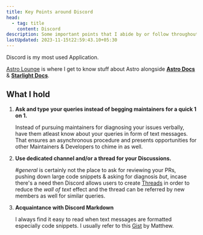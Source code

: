 ```yaml
---
title: Key Points around Discord
head:
  - tag: title
    content: Discord
description: Some important points that I abide by or follow throughout my Workflow
lastUpdated: 2023-11-15t22:59:43.10+05:30
---
```


Discord is my most used Application.

[Astro Lounge](https://discord.gg/astrodotbuild) is where I get to know stuff
about Astro alongside [**Astro Docs**](https://docs.astro.build/) &
[**Starlight Docs**](https://starlight.astro.build/).

## What I hold

1. **Ask and type your queries instead of begging maintainers for a quick 1 on 1.**

   Instead of pursuing maintainers for diagnosing your issues verbally, have them
   atleast know about your queries in form of text messages. That ensures an asynchronous
   procedure and presents opportunities for other Maintainers & Developers to chime
   in as well.

2. **Use dedicated channel and/or a thread for your Discussions.**

   _#general_ is certainly not the place to ask for reviewing your PRs, pushing
   down large code snippets & asking for diagnosis _but_, incase there's a need then
   Discord allows users to create [Threads](https://support.discord.com/hc/en-us/articles/4403205878423-Threads-FAQ#h_01F99Z9HJEBXXK8JJ45SZAE0FC) in order to reduce the
   _wall of text_ effect and the thread can be referred by new members as well
   for similar queries.

3. **Acquaintance with Discord Markdown**

   I always find it easy to read when text messages are formatted especially code
   snippets. I usually refer to this [Gist](https://gist.github.com/matthewzring/9f7bbfd102003963f9be7dbcf7d40e51)
   by Matthew.
